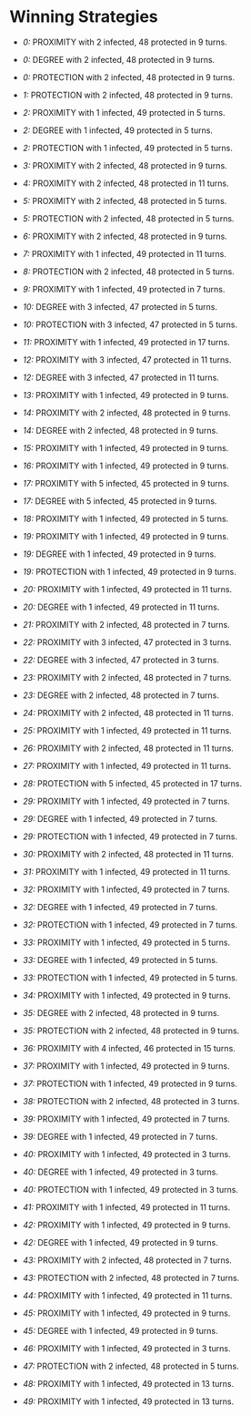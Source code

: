 # Winning Strategies

* _0:_ PROXIMITY with 2 infected, 48 protected in 9 turns.


* _0:_ DEGREE with 2 infected, 48 protected in 9 turns.


* _0:_ PROTECTION with 2 infected, 48 protected in 9 turns.


* _1:_ PROTECTION with 2 infected, 48 protected in 9 turns.


* _2:_ PROXIMITY with 1 infected, 49 protected in 5 turns.


* _2:_ DEGREE with 1 infected, 49 protected in 5 turns.


* _2:_ PROTECTION with 1 infected, 49 protected in 5 turns.


* _3:_ PROXIMITY with 2 infected, 48 protected in 9 turns.


* _4:_ PROXIMITY with 2 infected, 48 protected in 11 turns.


* _5:_ PROXIMITY with 2 infected, 48 protected in 5 turns.


* _5:_ PROTECTION with 2 infected, 48 protected in 5 turns.


* _6:_ PROXIMITY with 2 infected, 48 protected in 9 turns.


* _7:_ PROXIMITY with 1 infected, 49 protected in 11 turns.


* _8:_ PROTECTION with 2 infected, 48 protected in 5 turns.


* _9:_ PROXIMITY with 1 infected, 49 protected in 7 turns.


* _10:_ DEGREE with 3 infected, 47 protected in 5 turns.


* _10:_ PROTECTION with 3 infected, 47 protected in 5 turns.


* _11:_ PROXIMITY with 1 infected, 49 protected in 17 turns.


* _12:_ PROXIMITY with 3 infected, 47 protected in 11 turns.


* _12:_ DEGREE with 3 infected, 47 protected in 11 turns.


* _13:_ PROXIMITY with 1 infected, 49 protected in 9 turns.


* _14:_ PROXIMITY with 2 infected, 48 protected in 9 turns.


* _14:_ DEGREE with 2 infected, 48 protected in 9 turns.


* _15:_ PROXIMITY with 1 infected, 49 protected in 9 turns.


* _16:_ PROXIMITY with 1 infected, 49 protected in 9 turns.


* _17:_ PROXIMITY with 5 infected, 45 protected in 9 turns.


* _17:_ DEGREE with 5 infected, 45 protected in 9 turns.


* _18:_ PROXIMITY with 1 infected, 49 protected in 5 turns.


* _19:_ PROXIMITY with 1 infected, 49 protected in 9 turns.


* _19:_ DEGREE with 1 infected, 49 protected in 9 turns.


* _19:_ PROTECTION with 1 infected, 49 protected in 9 turns.


* _20:_ PROXIMITY with 1 infected, 49 protected in 11 turns.


* _20:_ DEGREE with 1 infected, 49 protected in 11 turns.


* _21:_ PROXIMITY with 2 infected, 48 protected in 7 turns.


* _22:_ PROXIMITY with 3 infected, 47 protected in 3 turns.


* _22:_ DEGREE with 3 infected, 47 protected in 3 turns.


* _23:_ PROXIMITY with 2 infected, 48 protected in 7 turns.


* _23:_ DEGREE with 2 infected, 48 protected in 7 turns.


* _24:_ PROXIMITY with 2 infected, 48 protected in 11 turns.


* _25:_ PROXIMITY with 1 infected, 49 protected in 11 turns.


* _26:_ PROXIMITY with 2 infected, 48 protected in 11 turns.


* _27:_ PROXIMITY with 1 infected, 49 protected in 11 turns.


* _28:_ PROTECTION with 5 infected, 45 protected in 17 turns.


* _29:_ PROXIMITY with 1 infected, 49 protected in 7 turns.


* _29:_ DEGREE with 1 infected, 49 protected in 7 turns.


* _29:_ PROTECTION with 1 infected, 49 protected in 7 turns.


* _30:_ PROXIMITY with 2 infected, 48 protected in 11 turns.


* _31:_ PROXIMITY with 1 infected, 49 protected in 11 turns.


* _32:_ PROXIMITY with 1 infected, 49 protected in 7 turns.


* _32:_ DEGREE with 1 infected, 49 protected in 7 turns.


* _32:_ PROTECTION with 1 infected, 49 protected in 7 turns.


* _33:_ PROXIMITY with 1 infected, 49 protected in 5 turns.


* _33:_ DEGREE with 1 infected, 49 protected in 5 turns.


* _33:_ PROTECTION with 1 infected, 49 protected in 5 turns.


* _34:_ PROXIMITY with 1 infected, 49 protected in 9 turns.


* _35:_ DEGREE with 2 infected, 48 protected in 9 turns.


* _35:_ PROTECTION with 2 infected, 48 protected in 9 turns.


* _36:_ PROXIMITY with 4 infected, 46 protected in 15 turns.


* _37:_ PROXIMITY with 1 infected, 49 protected in 9 turns.


* _37:_ PROTECTION with 1 infected, 49 protected in 9 turns.


* _38:_ PROTECTION with 2 infected, 48 protected in 3 turns.


* _39:_ PROXIMITY with 1 infected, 49 protected in 7 turns.


* _39:_ DEGREE with 1 infected, 49 protected in 7 turns.


* _40:_ PROXIMITY with 1 infected, 49 protected in 3 turns.


* _40:_ DEGREE with 1 infected, 49 protected in 3 turns.


* _40:_ PROTECTION with 1 infected, 49 protected in 3 turns.


* _41:_ PROXIMITY with 1 infected, 49 protected in 11 turns.


* _42:_ PROXIMITY with 1 infected, 49 protected in 9 turns.


* _42:_ DEGREE with 1 infected, 49 protected in 9 turns.


* _43:_ PROXIMITY with 2 infected, 48 protected in 7 turns.


* _43:_ PROTECTION with 2 infected, 48 protected in 7 turns.


* _44:_ PROXIMITY with 1 infected, 49 protected in 11 turns.


* _45:_ PROXIMITY with 1 infected, 49 protected in 9 turns.


* _45:_ DEGREE with 1 infected, 49 protected in 9 turns.


* _46:_ PROXIMITY with 1 infected, 49 protected in 3 turns.


* _47:_ PROTECTION with 2 infected, 48 protected in 5 turns.


* _48:_ PROXIMITY with 1 infected, 49 protected in 13 turns.


* _49:_ PROXIMITY with 1 infected, 49 protected in 13 turns.


